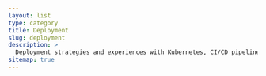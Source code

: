 ```yaml
---
layout: list
type: category
title: Deployment
slug: deployment
description: >
  Deployment strategies and experiences with Kubernetes, CI/CD pipelines, <br>Docker, and cloud-based infrastructure automation.
sitemap: true
---
```

